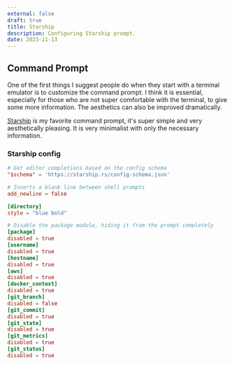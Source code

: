 ```yaml
---
external: false
draft: true
title: Starship
description: Configuring Starship prompt.
date: 2023-11-13
---
```


## Command Prompt
One of the first things I suggest people do when they start with a terminal 
emulator is to customize the command prompt.  I think it is essential, 
especially for those who are not super comfortable with the terminal, to 
give some more information.  The aesthetics can also be improved dramatically.

[Starship](https://starship.rs/) is my favorite command prompt, it's super 
simple and very aesthetically pleasing.  It is very minimalist with only the
necessary information.  

### Starship config
```toml
# Get editor completions based on the config schema
"$schema" = 'https://starship.rs/config-schema.json'

# Inserts a blank line between shell prompts
add_newline = false

[directory]
style = "blue bold"

# Disable the package module, hiding it from the prompt completely
[package]
disabled = true
[username]
disabled = true
[hostname]
disabled = true
[aws]
disabled = true
[docker_context]
disabled = true
[git_branch]
disabled = false
[git_commit]
disabled = true
[git_state]
disabled = true
[git_metrics]
disabled = true
[git_status]
disabled = true
```

